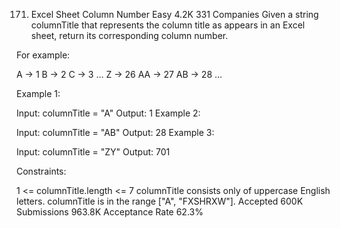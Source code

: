 ﻿171. Excel Sheet Column Number
     Easy
     4.2K
     331
     Companies
     Given a string columnTitle that represents the column title as appears in an Excel sheet, return its corresponding column number.

For example:

A -> 1
B -> 2
C -> 3
...
Z -> 26
AA -> 27
AB -> 28
...


Example 1:

Input: columnTitle = "A"
Output: 1
Example 2:

Input: columnTitle = "AB"
Output: 28
Example 3:

Input: columnTitle = "ZY"
Output: 701


Constraints:

1 <= columnTitle.length <= 7
columnTitle consists only of uppercase English letters.
columnTitle is in the range ["A", "FXSHRXW"].
Accepted
600K
Submissions
963.8K
Acceptance Rate
62.3%